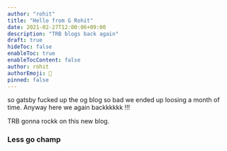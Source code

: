 ```yaml
---
author: "rohit"
title: "Hello from G Rohit"
date: 2021-02-27T12:00:06+09:00
description: "TRB blogs back again"
draft: true
hideToc: false
enableToc: true
enableTocContent: false
author: rohit
authorEmoji: 👻
pinned: false
---
```


so gatsby fucked up the og blog so bad we ended up loosing a month of time. Anyway here we again backkkkkk !!!

TRB gonna rockk on this new blog.

### Less go champ